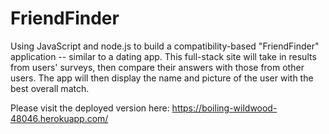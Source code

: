 # FriendFinder

Using JavaScript and node.js to build a compatibility-based "FriendFinder" application -- similar to a dating app. This full-stack site will take in results from users' surveys, then compare their answers with those from other users. The app will then display the name and picture of the user with the best overall match.


Please visit the deployed version here: 
https://boiling-wildwood-48046.herokuapp.com/
